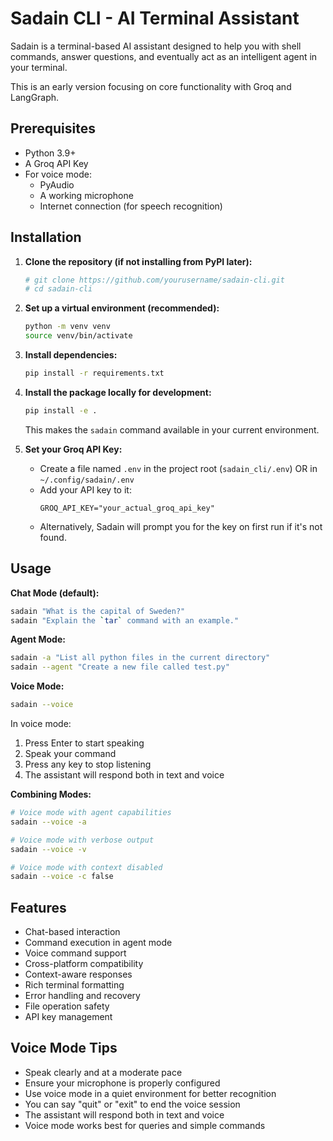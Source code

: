 # Sadain CLI - AI Terminal Assistant

Sadain is a terminal-based AI assistant designed to help you with shell commands, answer questions, and eventually act as an intelligent agent in your terminal.

This is an early version focusing on core functionality with Groq and LangGraph.

## Prerequisites

- Python 3.9+
- A Groq API Key
- For voice mode:
  - PyAudio
  - A working microphone
  - Internet connection (for speech recognition)

## Installation

1.  **Clone the repository (if not installing from PyPI later):**

    ```bash
    # git clone https://github.com/yourusername/sadain-cli.git
    # cd sadain-cli
    ```

2.  **Set up a virtual environment (recommended):**

    ```bash
    python -m venv venv
    source venv/bin/activate
    ```

3.  **Install dependencies:**

    ```bash
    pip install -r requirements.txt
    ```

4.  **Install the package locally for development:**

    ```bash
    pip install -e .
    ```

    This makes the `sadain` command available in your current environment.

5.  **Set your Groq API Key:**
    - Create a file named `.env` in the project root (`sadain_cli/.env`) OR in `~/.config/sadain/.env`
    - Add your API key to it:
      ```
      GROQ_API_KEY="your_actual_groq_api_key"
      ```
    - Alternatively, Sadain will prompt you for the key on first run if it's not found.

## Usage

**Chat Mode (default):**

```bash
sadain "What is the capital of Sweden?"
sadain "Explain the `tar` command with an example."
```

**Agent Mode:**

```bash
sadain -a "List all python files in the current directory"
sadain --agent "Create a new file called test.py"
```

**Voice Mode:**

```bash
sadain --voice
```

In voice mode:

1. Press Enter to start speaking
2. Speak your command
3. Press any key to stop listening
4. The assistant will respond both in text and voice

**Combining Modes:**

```bash
# Voice mode with agent capabilities
sadain --voice -a

# Voice mode with verbose output
sadain --voice -v

# Voice mode with context disabled
sadain --voice -c false
```

## Features

- Chat-based interaction
- Command execution in agent mode
- Voice command support
- Cross-platform compatibility
- Context-aware responses
- Rich terminal formatting
- Error handling and recovery
- File operation safety
- API key management

## Voice Mode Tips

- Speak clearly and at a moderate pace
- Ensure your microphone is properly configured
- Use voice mode in a quiet environment for better recognition
- You can say "quit" or "exit" to end the voice session
- The assistant will respond both in text and voice
- Voice mode works best for queries and simple commands

